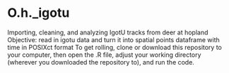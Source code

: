 # O.h._igotu
Importing, cleaning, and analyzing IgotU tracks from deer at hopland
Objective: read in igotu data and turn it into spatial points dataframe with time in POSIXct format
To get rolling, clone or download this repository to your computer, then open the .R file, adjust your working directory (wherever you downloaded the repository to), and run the code. 
